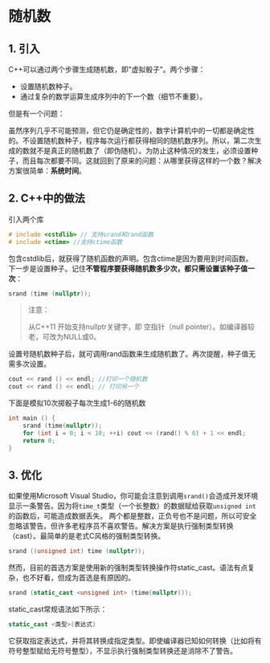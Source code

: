 # 随机数

## 1. 引入

C++可以通过两个步骤生成随机数，即"虚拟骰子"。两个步骤：

- 设置随机数种子。
- 通过复杂的数学运算生成序列中的下一个数（细节不重要）。

但是有一个问题：

虽然序列几乎不可能预测，但它仍是确定性的，数字计算机中的一切都是确定性的。不设置随机数种子，程序每次运行都获得相同的随机数序列。所以，第二次生成的数就不是真正的随机数了（即伪随机）。为防止这种情况的发生，必须设置种子，而且每次都要不同。这就回到了原来的问题：从哪里获得这样的一个数？解决方案很简单：**系统时间**。

## 2. C++中的做法

引入两个库

```C++
# include <cstdlib> // 支持srand和rand函数
# include <ctime> //支持ctime函数
```

包含cstdlib后，就获得了随机函数的声明。包含ctime是因为要用到时间函数。
下一步是设置种子。记住**不管程序要获得随机数多少次，都只需设置该种子值一次**：

```C++
srand (time (nullptr));
```

> 注意：
>
> 从C++11 开始支持nullptr关键字，即 空指针（null pointer）。如编译器较老，可改为NULL或0。

设置号随机数种子后，就可调用rand函数来生成随机数了。再次提醒，种子值无需多次设置。

```cpp
cout << rand () << endl; //打印一个随机数
cout << rand () << endl; // 打印另一个
```

下面是模拟10次掷骰子每次生成1-6的随机数

```C++
int main () {
    srand (time(nullptr));
    for (int i = 0; i < 10; ++i) cout << (rand() % 6) + 1 << endl;
    return 0;
}
```

## 3. 优化

如果使用Microsoft Visual Studio，你可能会注意到调用`srand()`会造成开发环境显示一条警告。因为将`time_t`类型（一个长整数）的数据赋给获取`unsigned int `的函数后，可能造成数据丢失。
两个都是整数，正负号也不是问题，所以可安全忽略该警告。但许多老程序员不喜欢警告。解决方案是执行强制类型转换（cast）。最简单的是老式C风格的强制类型转换。

```C
srand ((unsigned int) time (nullptr));
```

然而，目前的首选方案是使用新的强制类型转换操作符static_cast。语法有点复杂，也不好看，但成为首选是有原因的。

```C++
srand (static_cast <unsigned int> (time(nullptr)));
```

static_cast常规语法如下所示：

```C++
static_cast <类型>(表达式)
```

它获取指定表达式，并将其转换成指定类型。即使编译器已知如何转换（比如将有符号整型赋给无符号整型），不显示执行强制类型转换还是消除不了警告。